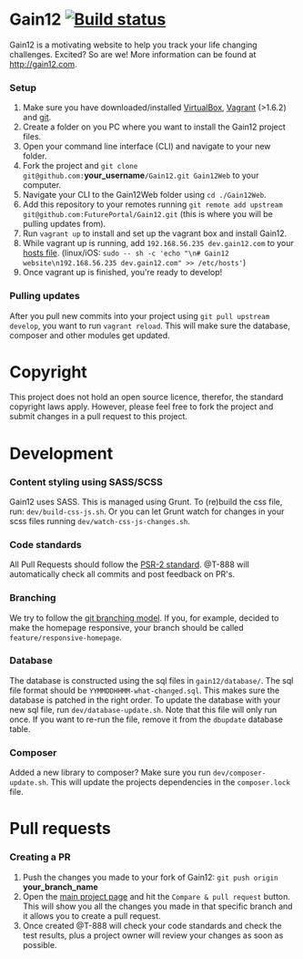 # Gain12 [![Build status](https://travis-ci.org/FuturePortal/Gain12.svg?branch=develop)](https://travis-ci.org/FuturePortal/Gain12/builds)

Gain12 is a motivating website to help you track your life changing challenges. Excited? So are we! More information
can be found at http://gain12.com.

### Setup

1. Make sure you have downloaded/installed [VirtualBox](https://www.virtualbox.org/wiki/Downloads),
[Vagrant](http://www.vagrantup.com/downloads) (>1.6.2) and [git](http://git-scm.com/downloads).
1. Create a folder on you PC where you want to install the Gain12 project files.
1. Open your command line interface (CLI) and navigate to your new folder.
1. Fork the project and `git clone git@github.com:`**your_username**`/Gain12.git Gain12Web` to your computer.
1. Navigate your CLI to the Gain12Web folder using `cd ./Gain12Web`.
1. Add this repository to your remotes running `git remote add upstream git@github.com:FuturePortal/Gain12.git` (this
is where you will be pulling updates from).
1. Run `vagrant up` to install and set up the vagrant box and install Gain12.
1. While vagrant up is running, add `192.168.56.235 dev.gain12.com` to your
[hosts file](http://en.wikipedia.org/wiki/Hosts_(file)). (linux/iOS: `sudo -- sh -c 'echo "\n# Gain12 website\n192.168.56.235 dev.gain12.com" >> /etc/hosts'`)
1. Once vagrant up is finished, you're ready to develop!

### Pulling updates

After you pull new commits into your project using `git pull upstream develop`, you want to run `vagrant reload`.
This will make sure the database, composer and other modules get updated.

# Copyright

This project does not hold an open source licence, therefor, the standard copyright laws apply. However, please feel free to fork the project and submit changes in a pull request to this project.

# Development

### Content styling using SASS/SCSS

Gain12 uses SASS. This is managed using Grunt. To (re)build the css file, run: `dev/build-css-js.sh`. Or you can let
Grunt watch for changes in your scss files running `dev/watch-css-js-changes.sh`.

### Code standards

All Pull Requests should follow the
[PSR-2 standard](https://github.com/php-fig/fig-standards/blob/master/accepted/PSR-2-coding-style-guide.md).
@T-888 will automatically check all commits and post feedback on PR's.

### Branching

We try to follow the [git branching model](http://nvie.com/posts/a-successful-git-branching-model/). If you, for
example, decided to make the homepage responsive, your branch should be called `feature/responsive-homepage`.

### Database

The database is constructed using the sql files in `gain12/database/`. The sql file format should be
`YYMMDDHHMM-what-changed.sql`. This makes sure the database is patched in the right order. To update the database with your new sql file, run `dev/database-update.sh`. Note that this file will only run once. If you want to re-run the file, remove it from the `dbupdate` database table.

### Composer

Added a new library to composer? Make sure you run `dev/composer-update.sh`. This will update the projects
dependencies in the `composer.lock` file.

# Pull requests

### Creating a PR

1. Push the changes you made to your fork of Gain12: `git push origin `**your_branch_name**
1. Open the [main project page](http://github.com/FuturePortal/Gain12/) and hit the
`Compare & pull request` button. This will show you all the changes you made in that specific branch and it allows
you to create a pull request.
1. Once created @T-888 will check your code standards and check the test results, plus a project owner will review your changes as soon as possible.
